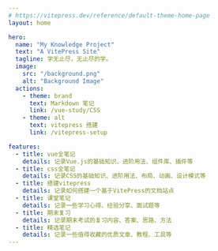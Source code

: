 ```yaml
---
# https://vitepress.dev/reference/default-theme-home-page
layout: home

hero:
  name: "My Knowledge Project"
  text: "A VitePress Site"
  tagline: 学无止尽，无止尽的学。
  image:
    src: "/background.png"
    alt: "Background Image"
  actions:
    - theme: brand
      text: Markdown 笔记
      link: /vue-study/CSS
    - theme: alt
      text: vitepress 搭建
      link: /vitepress-setup

features:
  - title: vue全笔记
    details: 记录Vue.js的基础知识、进阶用法、组件库、插件等
  - title: css全笔记
    details: 记录CSS的基础知识、进阶用法、布局、动画、设计模式等
  - title: 搭建vitepress
    details: 记录如何搭建一个基于VitePress的文档站点
  - title: 课堂笔记
    details: 记录一些学习心得、经验分享、面试题等
  - title: 期末复习
    details: 记录期末考试的复习内容、答案、思路、方法
  - title: 精选笔记
    details: 记录一些值得收藏的优质文章、教程、工具等
---
```


